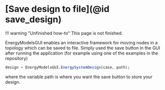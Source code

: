 # [Save design to file](@id save_design)

!!! warning "Unfinished how-to"
    This page is not finished.


EnergyModelsGUI enables an interactive framework for moving nodes in a topology which can be saved to file. Simply used the save button in the GUI after running the application (for example using one of the examples in the repository)
```julia
design = EnergyModelsGUI.EnergySystemDesign(case, path);
```
where the variable path is where you want the save button to store your design. 
